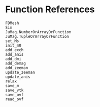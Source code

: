 # Function References

```@docs
FDMesh
Sim
JuMag.NumberOrArrayOrFunction
JuMag.TupleOrArrayOrFunction
set_Ms
init_m0
add_exch
add_anis
add_dmi
add_demag
add_zeeman
update_zeeman
update_anis
relax
save_m
save_vtk
save_ovf
read_ovf
```
